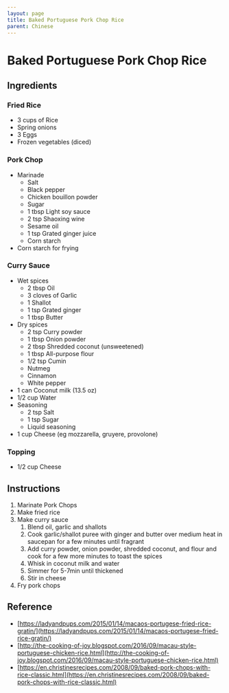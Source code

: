 ```yaml
---
layout: page
title: Baked Portuguese Pork Chop Rice
parent: Chinese
---
```


# Baked Portuguese Pork Chop Rice

## Ingredients

### Fried Rice

- 3 cups of Rice
- Spring onions
- 3 Eggs
- Frozen vegetables (diced)

### Pork Chop

- Marinade
  - Salt
  - Black pepper
  - Chicken bouillon powder
  - Sugar
  - 1 tbsp Light soy sauce
  - 2 tsp Shaoxing wine
  - Sesame oil
  - 1 tsp Grated ginger juice
  - Corn starch
- Corn starch for frying

### Curry Sauce

- Wet spices
  - 2 tbsp Oil
  - 3 cloves of Garlic
  - 1 Shallot
  - 1 tsp Grated ginger
  - 1 tbsp Butter
- Dry spices
  - 2 tsp Curry powder
  - 1 tbsp Onion powder
  - 2 tbsp Shredded coconut (unsweetened)
  - 1 tbsp All-purpose flour
  - 1/2 tsp Cumin
  - Nutmeg
  - Cinnamon
  - White pepper
- 1 can Coconut milk (13.5 oz)
- 1/2 cup Water
- Seasoning
  - 2 tsp Salt
  - 1 tsp Sugar
  - Liquid seasoning
- 1 cup Cheese (eg mozzarella, gruyere, provolone)

### Topping

- 1/2 cup Cheese

## Instructions

1. Marinate Pork Chops
2. Make fried rice
3. Make curry sauce
   1. Blend oil, garlic and shallots
   2. Cook garlic/shallot puree with ginger and butter over medium heat in saucepan for a few minutes until fragrant
   3. Add curry powder, onion powder, shredded coconut, and flour and cook for a few more minutes to toast the spices
   4. Whisk in coconut milk and water
   5. Simmer for 5-7min until thickened
   6. Stir in cheese
4. Fry pork chops

## Reference

- [https://ladyandpups.com/2015/01/14/macaos-portugese-fried-rice-gratin/](https://ladyandpups.com/2015/01/14/macaos-portugese-fried-rice-gratin/)
- [http://the-cooking-of-joy.blogspot.com/2016/09/macau-style-portuguese-chicken-rice.html](http://the-cooking-of-joy.blogspot.com/2016/09/macau-style-portuguese-chicken-rice.html)
- [https://en.christinesrecipes.com/2008/09/baked-pork-chops-with-rice-classic.html](https://en.christinesrecipes.com/2008/09/baked-pork-chops-with-rice-classic.html)
